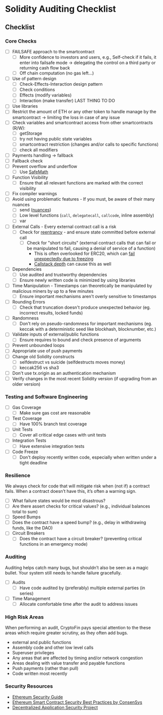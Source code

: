 # Solidity Auditing Checklist

## Checklist

### Core Checks

- [ ] FAILSAFE approach to the smartcontract
  - [ ] More confidence to investors and users, e.g., Self-check if it fails, it enter into failsafe mode -> delegating the control on a third party or returning cash flow back
  - [ ] Off chain computation (no gas left…)

- [ ] Use of pattern design
  - [ ] Check-Effects-Interaction design pattern
  - [ ] Check conditions
  - [ ] Effects (modify variables)
  - [ ] Interaction (make transfer) LAST THING TO DO
- [ ] Use libraries
- [ ] Restrict the amount of ETH or any other token to handle manage by the smartcontract -> limiting the loss in case of any issue
- [ ] Check variables and smartcontract access from other smartcontracts (R/W):
  - [ ] getStorage
  - [ ] try not having public state variables
  - [ ] smartcontract restriction (changes and/or calls to specific functions)
  - [ ] check all modifiers
- [ ] Payments handling -> fallback
- [ ] Fallback check
- [ ] Prevent overflow and underflow
  - [ ] Use [SafeMath](https://github.com/OpenZeppelin/openzeppelin-solidity/blob/master/contracts/math/SafeMath.sol)
- [ ] Function Visibility
  - [ ] Ensure that all relevant functions are marked with the correct visibility
- [ ] Fix compiler warnings
- [ ] Avoid using problematic features - If you must, be aware of their many nuances
  - [ ] send ([nuances](https://ethereum.stackexchange.com/a/38642/3118))
  - [ ] Low level functions (`call`, `delegatecall`, `callcode`, inline assembly)
  - [ ] var
- [ ] External Calls - Every external contract call is a risk
  - [ ] Check for [reentrancy](https://dasp.co/#item-1) - and ensure state committed before external call
    - [ ] Check for "short circuits" (external contract calls that can fail or be manipulated to fail, causing a denial of service of a function)
      - This is often overlooked for ERC20, which can [fail unexpectedly due to freezing](https://blog.cryptofin.io/what-we-learned-from-auditing-the-top-20-erc20-token-contracts-7526ef3b6fb1)
      - [Callstack depth](https://solidity.readthedocs.io/en/v0.4.24/security-considerations.html?highlight=callstack#callstack-depth) can cause this as well
- [ ] Dependencies
  - [ ] Use audited and trustworthy dependencies
  - [ ] Ensure newly written code is minimized by using libraries
- [ ] Time Manipulation - Timestamps can theoretically be manipulated by malicious miners by up to a few minutes
  - [ ] Ensure important mechanisms aren't overly sensitive to timestamps
- [ ] Rounding Errors
  - [ ] Check that truncation doesn't produce unexpected behavior (eg. incorrect results, locked funds)
- [ ] Randomness
  - [ ] Don't rely on pseudo-randomness for important mechanisms (eg. keccak with a deterministic seed like blockhash, blocknumber, etc.)
- [ ] Validate inputs of external/public functions
  - [ ] Ensure requires to bound and check presence of arguments
- [ ] Prevent unbounded loops
- [ ] Appropriate use of push payments
- [ ] Change old Solidity constructs
  - [ ] selfdestruct vs suicide (selfdestructs moves money)
  - [ ] keccak256 vs sha3
- [ ] Don't use tx.origin as an authentication mechanism
- [ ] Verify changes in the most recent Solidity version (if upgrading from an older version)

### Testing and Software Engineering

- [ ] Gas Coverage
  - [ ] Make sure gas cost are reasonable
- [ ] Test Coverage
  - [ ] Have 100% branch test coverage
- [ ] Unit Tests
  - [ ] Cover all critical edge cases with unit tests
- [ ] Integration Tests
  - [ ] Have extensive integration tests
- [ ] Code Freeze
  - [ ] Don't deploy recently written code, especially when written under a tight deadline

### Resilience

We always check for code that will mitigate risk when (not if) a contract fails. When a contract doesn’t have this, it’s often a warning sign.

- [ ] What failure states would be most disastrous?
- [ ] Are there assert checks for critical values? (e.g., individual balances total to sum)
- [ ] Speed Bumps
- [ ] Does the contract have a speed bump? (e.g., delay in withdrawing funds, like the DAO)
- [ ] Circuit Breakers
  - [ ] Does the contract have a circuit breaker? (preventing critical functions in an emergency mode)

### Auditing

Auditing helps catch many bugs, but shouldn’t also be seen as a magic bullet. Your system still needs to handle failure gracefully.

- [ ] Audits
  - [ ] Have code audited by (preferably) multiple external parties (in series)
- [ ] Time Management
  - [ ] Allocate comfortable time after the audit to address issues

### High Risk Areas

When performing an audit, CryptoFin pays special attention to the these areas which require greater scrutiny, as they often add bugs.

- external and public functions
- Assembly code and other low level calls
- Superuser privileges
- Any areas that are affected by timing and/or network congestion
- Areas dealing with value transfer and payable functions
- Push payments (rather than pull)
- Code written most recently

### Security Resources

- [Ethereum Security Guide](https://eth.wiki/en/howto/smart-contract-safety)
- [Ethereum Smart Contract Security Best Practices by ConsenSys](https://consensys.github.io/smart-contract-best-practices/)
- [Decentralized Application Security Project](https://dasp.co/)
